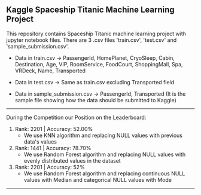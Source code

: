 ## Kaggle Spaceship Titanic Machine Learning Project 
This repository contains Spaceship Titanic machine learning project with jupyter notebook files. There are 3 .csv files 'train.csv', 'test.csv' and 'sample_submission.csv'.

* Data in train.csv -> PassengerId, HomePlanet, CryoSleep, Cabin, Destination, Age, VIP, RoomService, FoodCourt, ShoppingMall, Spa, VRDeck, Name, Transported

* Data in test.csv -> Same as train.csv excluding Transported field

* Data in sample_submission.csv -> PassengerId, Transported (It is the sample file showing how the data should be submitted to Kaggle)

---

During the Competition our Position on the Leaderboard:
1. Rank: 2201 | Accuracy: 52.00%
	* We use KNN algorithm and replacing NULL values with previous data's values
1. Rank: 1441 | Accuracy: 78.70%
	* We use Random Forest algorithm and replacing NULL values with evenly distributed values in the dataset
1. Rank: 2201 | Accuracy: 52%
	* We use Random Forest algorithm and replacing continuous NULL values with Median and categorical NULL values with Mode


---

